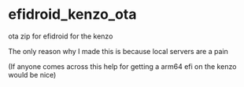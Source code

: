 # efidroid_kenzo_ota
ota zip for efidroid for the kenzo

The only reason why I made this is because local servers are a pain

(If anyone comes across this help for getting a arm64 efi on the kenzo would be nice)
